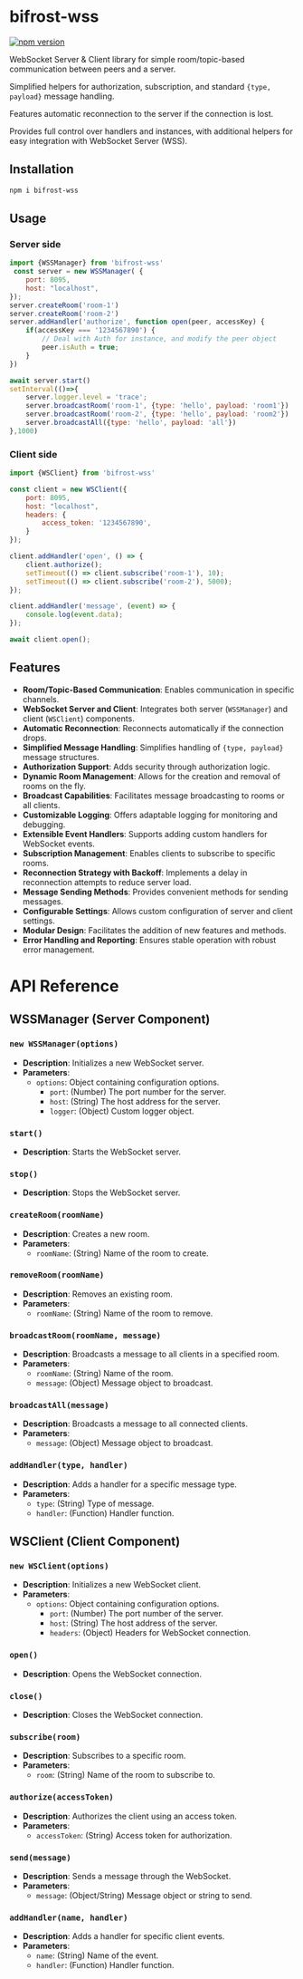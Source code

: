 # bifrost-wss

[![npm version](https://badge.fury.io/js/bifrost-wss.svg)](https://badge.fury.io/js/bifrost-wss)


WebSocket Server & Client library for simple room/topic-based communication between peers and a server.

Simplified helpers for authorization, subscription, and standard `{type, payload}` message handling.

Features automatic reconnection to the server if the connection is lost.

Provides full control over handlers and instances, with additional helpers for easy integration with WebSocket Server (WSS).


## Installation

```bash
npm i bifrost-wss
```

## Usage

### Server side 

```js
import {WSSManager} from 'bifrost-wss'
 const server = new WSSManager( {
    port: 8095,
    host: "localhost",
});
server.createRoom('room-1')
server.createRoom('room-2')
server.addHandler('authorize', function open(peer, accessKey) {
    if(accessKey === '1234567890') {
        // Deal with Auth for instance, and modify the peer object
        peer.isAuth = true;
    }
})

await server.start()
setInterval(()=>{
    server.logger.level = 'trace';
    server.broadcastRoom('room-1', {type: 'hello', payload: 'room1'})
    server.broadcastRoom('room-2', {type: 'hello', payload: 'room2'})
    server.broadcastAll({type: 'hello', payload: 'all'})
},1000)
```

### Client side


```js
import {WSClient} from 'bifrost-wss'

const client = new WSClient({
    port: 8095,
    host: "localhost",
    headers: {
        access_token: '1234567890',
    }
});

client.addHandler('open', () => {
    client.authorize();
    setTimeout(() => client.subscribe('room-1'), 10);
    setTimeout(() => client.subscribe('room-2'), 5000);
});

client.addHandler('message', (event) => {
    console.log(event.data);
});

await client.open();
```


## Features

- **Room/Topic-Based Communication**: Enables communication in specific channels.
- **WebSocket Server and Client**: Integrates both server (`WSSManager`) and client (`WSClient`) components.
- **Automatic Reconnection**: Reconnects automatically if the connection drops.
- **Simplified Message Handling**: Simplifies handling of `{type, payload}` message structures.
- **Authorization Support**: Adds security through authorization logic.
- **Dynamic Room Management**: Allows for the creation and removal of rooms on the fly.
- **Broadcast Capabilities**: Facilitates message broadcasting to rooms or all clients.
- **Customizable Logging**: Offers adaptable logging for monitoring and debugging.
- **Extensible Event Handlers**: Supports adding custom handlers for WebSocket events.
- **Subscription Management**: Enables clients to subscribe to specific rooms.
- **Reconnection Strategy with Backoff**: Implements a delay in reconnection attempts to reduce server load.
- **Message Sending Methods**: Provides convenient methods for sending messages.
- **Configurable Settings**: Allows custom configuration of server and client settings.
- **Modular Design**: Facilitates the addition of new features and methods.
- **Error Handling and Reporting**: Ensures stable operation with robust error management.

# API Reference

## WSSManager (Server Component)

### `new WSSManager(options)`
- **Description**: Initializes a new WebSocket server.
- **Parameters**:
    - `options`: Object containing configuration options.
        - `port`: (Number) The port number for the server.
        - `host`: (String) The host address for the server.
        - `logger`: (Object) Custom logger object.

### `start()`
- **Description**: Starts the WebSocket server.

### `stop()`
- **Description**: Stops the WebSocket server.

### `createRoom(roomName)`
- **Description**: Creates a new room.
- **Parameters**:
    - `roomName`: (String) Name of the room to create.

### `removeRoom(roomName)`
- **Description**: Removes an existing room.
- **Parameters**:
    - `roomName`: (String) Name of the room to remove.

### `broadcastRoom(roomName, message)`
- **Description**: Broadcasts a message to all clients in a specified room.
- **Parameters**:
    - `roomName`: (String) Name of the room.
    - `message`: (Object) Message object to broadcast.

### `broadcastAll(message)`
- **Description**: Broadcasts a message to all connected clients.
- **Parameters**:
    - `message`: (Object) Message object to broadcast.

### `addHandler(type, handler)`
- **Description**: Adds a handler for a specific message type.
- **Parameters**:
    - `type`: (String) Type of message.
    - `handler`: (Function) Handler function.

## WSClient (Client Component)

### `new WSClient(options)`
- **Description**: Initializes a new WebSocket client.
- **Parameters**:
    - `options`: Object containing configuration options.
        - `port`: (Number) The port number of the server.
        - `host`: (String) The host address of the server.
        - `headers`: (Object) Headers for WebSocket connection.

### `open()`
- **Description**: Opens the WebSocket connection.

### `close()`
- **Description**: Closes the WebSocket connection.

### `subscribe(room)`
- **Description**: Subscribes to a specific room.
- **Parameters**:
    - `room`: (String) Name of the room to subscribe to.

### `authorize(accessToken)`
- **Description**: Authorizes the client using an access token.
- **Parameters**:
    - `accessToken`: (String) Access token for authorization.

### `send(message)`
- **Description**: Sends a message through the WebSocket.
- **Parameters**:
    - `message`: (Object/String) Message object or string to send.

### `addHandler(name, handler)`
- **Description**: Adds a handler for specific client events.
- **Parameters**:
    - `name`: (String) Name of the event.
    - `handler`: (Function) Handler function.
